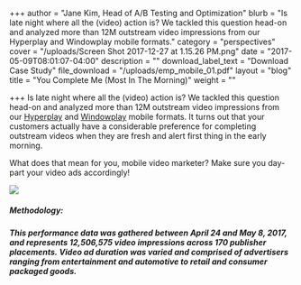 +++
author = "Jane Kim, Head of A/B Testing and Optimization"
blurb = "Is late night where all the (video) action is? We tackled this question head-on and analyzed more than 12M outstream video impressions from our Hyperplay and Windowplay mobile formats."
category = "perspectives"
cover = "/uploads/Screen Shot 2017-12-27 at 1.15.26 PM.png"
date = "2017-05-09T08:01:07-04:00"
description = ""
download_label_text = "Download Case Study"
file_download = "/uploads/emp_mobile_01.pdf"
layout = "blog"
title = "You Complete Me (Most In The Morning)"
weight = ""

+++
Is late night where all the (video) action is? We tackled this question head-on and analyzed more than 12M outstream video impressions from our [Hyperplay](http://formatsoldsite.yieldmo.com/#/demo/hyperplay) and [Windowplay](http://formatsoldsite.yieldmo.com/#/demo/windowplay) mobile formats. It turns out that your customers actually have a considerable preference for completing outstream videos when they are fresh and alert first thing in the early morning.

What does that mean for you, mobile video marketer? Make sure you day-part your video ads accordingly!

![](/uploads/Screen-Shot-2017-05-09-at-5.32.33-PM.png)

##### **Methodology:**

##### This performance data was gathered between April 24 and May 8, 2017, and represents 12,506,575 video impressions across 170 publisher placements. Video ad duration was varied and comprised of advertisers ranging from entertainment and automotive to retail and consumer packaged goods.